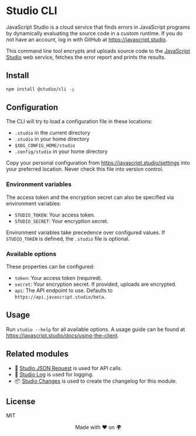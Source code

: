 # Studio CLI

JavaScript Studio is a cloud service that finds errors in JavaScript programs
by dynamically evaluating the source code in a custom runtime. If you do not
have an account, log in with GitHub at <https://javascript.studio>.

This command line tool encrypts and uploads source code to the [JavaScript
Studio][1] web service, fetches the error report and prints the results.

## Install

```bash
npm install @studio/cli -g
```

## Configuration

The CLI will try to load a configuration file in these locations:

- `.studio` in the current directory
- `.studio` in your home directory
- `$XDG_CONFIG_HOME/studio`
- `.config/studio` in your home directory

Copy your personal configuration from <https://javascript.studio/settings> into
your preferred location. Never check this file into version control.

### Environment variables

The access token and the encryption secret can also be specified via
environment variables:

- `STUDIO_TOKEN`: Your access token.
- `STUDIO_SECRET`: Your encryption secret.

Environment variables take precedence over configured values. If `STUDIO_TOKEN`
is defined, the `.studio` file is optional.

### Available options

These properties can be configured:

- `token`: Your access token (required).
- `secret`: Your encryption secret. If provided, uploads are encrypted.
- `api`: The API endpoint to use. Defaults to
  `https://api.javascript.studio/beta`.

## Usage

Run `studio --help` for all available options. A usage guide can be found at
<https://javascript.studio/docs/using-the-client>.

## Related modules

- 📡 [Studio JSON Request][2] is used for API calls.
- 👻 [Studio Log][3] is used for logging.
- 📦 [Studio Changes][4] is used to create the changelog for this module.

## License

MIT

<div align="center">Made with ❤️ on 🌍</div>

[1]: https://javascript.studio
[2]: https://github.com/javascript-studio/studio-json-request
[3]: https://github.com/javascript-studio/studio-log
[4]: https://github.com/javascript-studio/studio-changes
